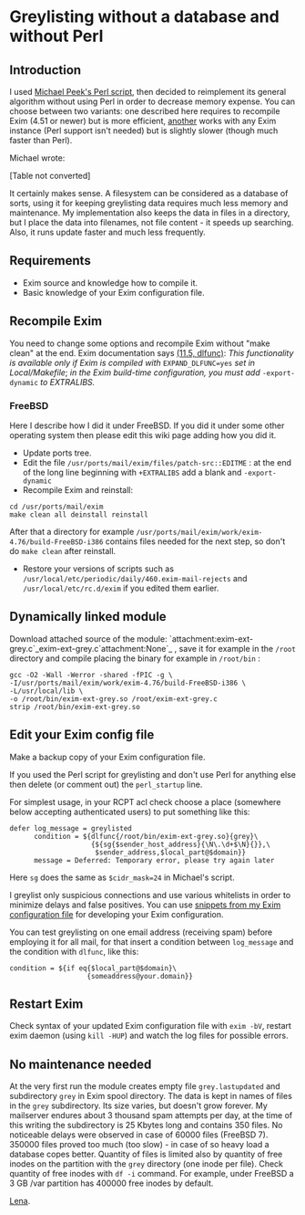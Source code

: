 Greylisting without a database and without Perl
===============================================

Introduction
------------

I used [Michael Peek's Perl script](DbLessGreyListing), then decided
to reimplement its general algorithm without using Perl in order to
decrease memory expense. You can choose between two variants: one
described here requires to recompile Exim (4.51 or newer) but is more
efficient, [another](DbLessGreyListingRun) works with any Exim
instance (Perl support isn't needed) but is slightly slower (though much
faster than Perl).

Michael wrote:

[Table not converted]

It certainly makes sense. A filesystem can be considered as a database
of sorts, using it for keeping greylisting data requires much less
memory and maintenance. My implementation also keeps the data in files
in a directory, but I place the data into filenames, not file content -
it speeds up searching. Also, it runs update faster and much less
frequently.

Requirements
------------
-   Exim source and knowledge how to compile it.
-   Basic knowledge of your Exim configuration file.

Recompile Exim
--------------

You need to change some options and recompile Exim without "make clean"
at the end. Exim documentation says [(11.5,
dlfunc)](http://exim.org/exim-html-current/doc/html/spec_html/ch11.html#SECTexpansionitems):
*This functionality is available only if Exim is compiled with*
`EXPAND_DLFUNC=yes` *set in Local/Makefile*; *in the Exim build-time
configuration, you must add* `-export-dynamic` *to EXTRALIBS.*

### FreeBSD

Here I describe how I did it under FreeBSD. If you did it under some
other operating system then please edit this wiki page adding how you
did it.
-   Update ports tree.
-   Edit the file `/usr/ports/mail/exim/files/patch-src::EDITME` : at
    the end of the long line beginning with `+EXTRALIBS` add a blank and
    `-export-dynamic`
-   Recompile Exim and reinstall:

<!-- -->

    cd /usr/ports/mail/exim
    make clean all deinstall reinstall

After that a directory for example
`/usr/ports/mail/exim/work/exim-4.76/build-FreeBSD-i386` contains files
needed for the next step, so don't do `make clean` after reinstall.
-   Restore your versions of scripts such as
    `/usr/local/etc/periodic/daily/460.exim-mail-rejects` and
    `/usr/local/etc/rc.d/exim` if you edited them earlier.

Dynamically linked module
-------------------------

Download attached source of the module:
\`attachment:exim-ext-grey.c\`\_exim-ext-grey.c\`attachment:None\`\_ ,
save it for example in the `/root` directory and compile placing the
binary for example in `/root/bin` :

    gcc -O2 -Wall -Werror -shared -fPIC -g \
    -I/usr/ports/mail/exim/work/exim-4.76/build-FreeBSD-i386 \
    -L/usr/local/lib \
    -o /root/bin/exim-ext-grey.so /root/exim-ext-grey.c
    strip /root/bin/exim-ext-grey.so

Edit your Exim config file
--------------------------

Make a backup copy of your Exim configuration file.

If you used the Perl script for greylisting and don't use Perl for
anything else then delete (or comment out) the `perl_startup` line.

For simplest usage, in your RCPT acl check choose a place (somewhere
below accepting authenticated users) to put something like this:

    defer log_message = greylisted
          condition = ${dlfunc{/root/bin/exim-ext-grey.so}{grey}\
                        {${sg{$sender_host_address}{\N\.\d+$\N}{}},\
                         $sender_address,$local_part@$domain}}
          message = Deferred: Temporary error, please try again later

Here `sg` does the same as `$cidr_mask=24` in Michael's script.

I greylist only suspicious connections and use various whitelists in
order to minimize delays and false positives. You can use [snippets from
my Exim configuration file](http://lena.kiev.ua/Lena-eximconf.txt) for
developing your Exim configuration.

You can test greylisting on one email address (receiving spam) before
employing it for all mail, for that insert a condition between
`log_message` and the condition with `dlfunc`, like this:

    condition = ${if eq{$local_part@$domain}\
                       {someaddress@your.domain}}

Restart Exim
------------

Check syntax of your updated Exim configuration file with `exim -bV`,
restart exim daemon (using `kill -HUP`) and watch the log files for
possible errors.

No maintenance needed
---------------------

At the very first run the module creates empty file `grey.lastupdated`
and subdirectory `grey` in Exim spool directory. The data is kept in
names of files in the `grey` subdirectory. Its size varies, but doesn't
grow forever. My mailserver endures about 3 thousand spam attempts per
day, at the time of this writing the subdirectory is 25 Kbytes long and
contains 350 files. No noticeable delays were observed in case of 60000
files (FreeBSD 7). 350000 files proved too much (too slow) - in case of
so heavy load a database copes better. Quantity of files is limited also
by quantity of free inodes on the partition with the `grey` directory
(one inode per file). Check quantity of free inodes with `df -i`
command. For example, under FreeBSD a 3 GB /var partition has 400000
free inodes by default.

[Lena](Lena).
